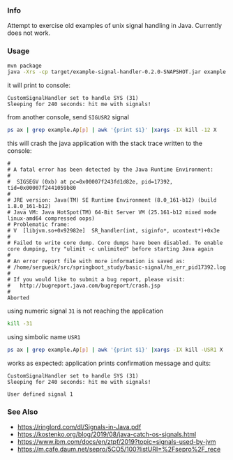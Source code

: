 ### Info

Attempt to exercise old examples of unix signal handling in Java. Currently does not work.

### Usage

```sh
mvn package
java -Xrs -cp target/example-signal-handler-0.2.0-SNAPSHOT.jar example.App
```
it will print to console:
```text
CustomSignalHandler set to handle SYS (31)
Sleeping for 240 seconds: hit me with signals!
```
from another console, send `SIGUSR2` signal
```sh
ps ax | grep example.Ap[p] | awk '{print $1}' |xargs -IX kill -12 X
```
this will crash the java application with the stack trace written to the console:

```text
#
# A fatal error has been detected by the Java Runtime Environment:
#
#  SIGSEGV (0xb) at pc=0x00007f243fd1d82e, pid=17392, tid=0x00007f2441059b80
#
# JRE version: Java(TM) SE Runtime Environment (8.0_161-b12) (build 1.8.0_161-b12)
# Java VM: Java HotSpot(TM) 64-Bit Server VM (25.161-b12 mixed mode linux-amd64 compressed oops)
# Problematic frame:
# V  [libjvm.so+0x92982e]  SR_handler(int, siginfo*, ucontext*)+0x3e
#
# Failed to write core dump. Core dumps have been disabled. To enable core dumping, try "ulimit -c unlimited" before starting Java again
#
# An error report file with more information is saved as:
# /home/sergueik/src/springboot_study/basic-signal/hs_err_pid17392.log
#
# If you would like to submit a bug report, please visit:
#   http://bugreport.java.com/bugreport/crash.jsp
#
Aborted
```
using numeric signal `31` is not reaching the application
```sh
kill -31
```
using simbolic name `USR1` 
```sh
ps ax | grep example.Ap[p] | awk '{print $1}' |xargs -IX kill -USR1 X
```
works as expected: application prints confirmation message and quits:

```text
CustomSignalHandler set to handle SYS (31)
Sleeping for 240 seconds: hit me with signals!
```
```text
User defined signal 1
```
### See Also

  * https://ringlord.com/dl/Signals-in-Java.pdf
  * https://kostenko.org/blog/2019/08/java-catch-os-signals.html
  * https://www.ibm.com/docs/en/ztpf/2019?topic=signals-used-by-jvm
  * https://m.cafe.daum.net/sepro/5CO5/100?listURI=%2Fsepro%2F_rece
